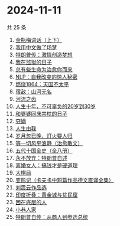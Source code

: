 # 2024-11-11

共 25 条

<!-- BEGIN WEREAD -->
<!-- 最后更新时间 2024-11-11 23:01:04 +0800 -->
1. [金瓶梅词话（上下）](https://weread.qq.com/web/bookDetail/06e32820813ab952cg01724c)
1. [我用中文做了场梦](https://weread.qq.com/web/bookDetail/3d832100813ab952dg011b6c)
1. [特朗普传：激情创造梦想](https://weread.qq.com/web/bookDetail/340329d0715a4a1f340386b)
1. [我在监狱的日子](https://weread.qq.com/web/bookDetail/1c832940813ab951eg014ec6)
1. [总有些生命为治愈你而来](https://weread.qq.com/web/bookDetail/1c7322d0813ab951eg0124f1)
1. [NLP：自我改变的惊人秘密](https://weread.qq.com/web/bookDetail/3e6321f0813ab9559g011f78)
1. [燃烧1864：天国不太平](https://weread.qq.com/web/bookDetail/97c32ce0813ab9509g0184e2)
1. [宿敌：山河无名](https://weread.qq.com/web/bookDetail/fd032830813ab7c72g019e69)
1. [河流之齿](https://weread.qq.com/web/bookDetail/fd1321c0813ab952dg012a8d)
1. [人生十年，不可辜负的20岁到30岁](https://weread.qq.com/web/bookDetail/23132c00813ab7af8g015e43)
1. [和婆婆同床共枕的日子](https://weread.qq.com/web/bookDetail/34c32f50813ab950cg0197cb)
1. [夺嫡](https://weread.qq.com/web/bookDetail/8bd327d0813ab94e2g0186ce)
1. [人生由我](https://weread.qq.com/web/bookDetail/f3e32eb071e74637f3e8311)
1. [岁月忽已晚，灯火要人归](https://weread.qq.com/web/bookDetail/562326c0729bb46e562d694)
1. [等一切风平浪静（治愈散文）](https://weread.qq.com/web/bookDetail/dd732db0813ab950dg01485c)
1. [五代十国全史（全八册）](https://weread.qq.com/web/bookDetail/c0b323f0813ab9520g011ec6)
1. [永不放弃：特朗普自述](https://weread.qq.com/web/bookDetail/04c329407182dafd04c155d)
1. [离婚女人：搞钱才是硬道理](https://weread.qq.com/web/bookDetail/3d732960813ab9509g0108ee)
1. [大棋局](https://weread.qq.com/web/bookDetail/c9f325a071ec9974c9fdcf3)
1. [变形记（卡夫卡中短篇作品德文直译全集）](https://weread.qq.com/web/bookDetail/f4a32d30813ab7d8eg012f4d)
1. [刘震云作品选](https://weread.qq.com/web/bookDetail/b2a32690813ab703eg010c03)
1. [印度折叠：黄金城与贫民窟](https://weread.qq.com/web/bookDetail/b7532db0813ab94aag015d80)
1. [困在底层的人](https://weread.qq.com/web/bookDetail/1bc327d0813ab9470g0115ba)
1. [小巷人家](https://weread.qq.com/web/bookDetail/41532d00813ab79b6g010ac3)
1. [特朗普自传：从商人到参选总统](https://weread.qq.com/web/bookDetail/98c326205ce65498c099ab0)
<!-- END WEREAD -->